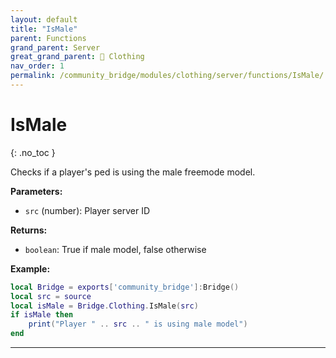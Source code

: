 ```yaml
---
layout: default
title: "IsMale"
parent: Functions
grand_parent: Server
great_grand_parent: 👔 Clothing
nav_order: 1
permalink: /community_bridge/modules/clothing/server/functions/IsMale/
---
```


# IsMale
{: .no_toc }

Checks if a player's ped is using the male freemode model.

**Parameters:**
- `src` (number): Player server ID

**Returns:**
- `boolean`: True if male model, false otherwise

**Example:**
```lua
local Bridge = exports['community_bridge']:Bridge()
local src = source
local isMale = Bridge.Clothing.IsMale(src)
if isMale then
    print("Player " .. src .. " is using male model")
end
```

---
